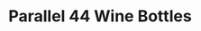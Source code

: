 ---
layout: project
title:  Parallel 44 Wine Bottles
client: Parallel 44
image:
categories: packaging design
---